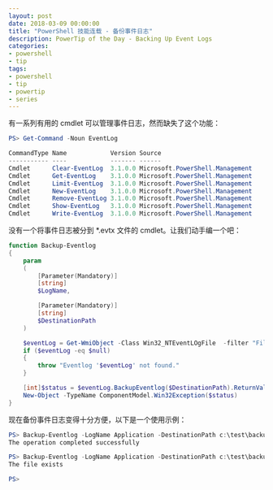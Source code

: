 ```yaml
---
layout: post
date: 2018-03-09 00:00:00
title: "PowerShell 技能连载 - 备份事件日志"
description: PowerTip of the Day - Backing Up Event Logs
categories:
- powershell
- tip
tags:
- powershell
- tip
- powertip
- series
---
```

有一系列有用的 cmdlet 可以管理事件日志，然而缺失了这个功能：

```powershell
PS> Get-Command -Noun EventLog

CommandType Name            Version Source
----------- ----            ------- ------
Cmdlet      Clear-EventLog  3.1.0.0 Microsoft.PowerShell.Management
Cmdlet      Get-EventLog    3.1.0.0 Microsoft.PowerShell.Management
Cmdlet      Limit-EventLog  3.1.0.0 Microsoft.PowerShell.Management
Cmdlet      New-EventLog    3.1.0.0 Microsoft.PowerShell.Management
Cmdlet      Remove-EventLog 3.1.0.0 Microsoft.PowerShell.Management
Cmdlet      Show-EventLog   3.1.0.0 Microsoft.PowerShell.Management
Cmdlet      Write-EventLog  3.1.0.0 Microsoft.PowerShell.Management
```

没有一个将事件日志被分到 *.evtx 文件的 cmdlet。让我们动手编一个吧：

```powershell
function Backup-Eventlog
{
    param
    (
        [Parameter(Mandatory)]
        [string]
        $LogName,

        [Parameter(Mandatory)]
        [string]
        $DestinationPath
    )

    $eventLog = Get-WmiObject -Class Win32_NTEventLOgFile  -filter "FileName='$LogName'"
    if ($eventLog -eq $null)
    {
        throw "Eventlog '$eventLog' not found."
    }

    [int]$status = $eventLog.BackupEventlog($DestinationPath).ReturnValue
    New-Object -TypeName ComponentModel.Win32Exception($status)
}
```

现在备份事件日志变得十分方便，以下是一个使用示例：


```powershell
PS> Backup-Eventlog -LogName Application -DestinationPath c:\test\backup.evtx
The operation completed successfully

PS> Backup-Eventlog -LogName Application -DestinationPath c:\test\backup.evtx
The file exists

PS>
```

<!--本文国际来源：[Backing Up Event Logs](http://community.idera.com/powershell/powertips/b/tips/posts/backing-up-event-logs)-->
